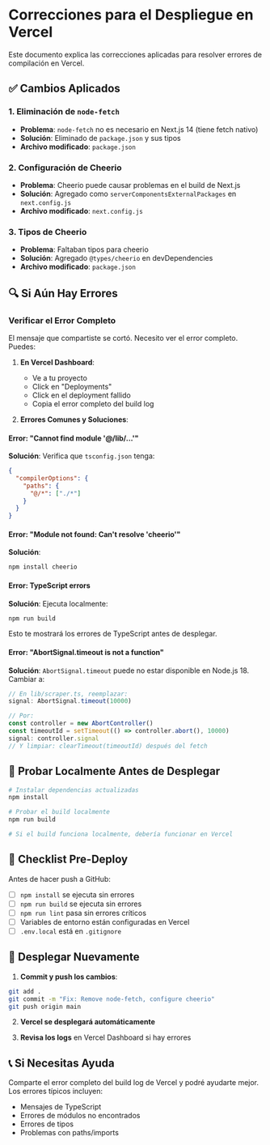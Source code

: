 # Correcciones para el Despliegue en Vercel

Este documento explica las correcciones aplicadas para resolver errores de compilación en Vercel.

## ✅ Cambios Aplicados

### 1. Eliminación de `node-fetch`
- **Problema**: `node-fetch` no es necesario en Next.js 14 (tiene fetch nativo)
- **Solución**: Eliminado de `package.json` y sus tipos
- **Archivo modificado**: `package.json`

### 2. Configuración de Cheerio
- **Problema**: Cheerio puede causar problemas en el build de Next.js
- **Solución**: Agregado como `serverComponentsExternalPackages` en `next.config.js`
- **Archivo modificado**: `next.config.js`

### 3. Tipos de Cheerio
- **Problema**: Faltaban tipos para cheerio
- **Solución**: Agregado `@types/cheerio` en devDependencies
- **Archivo modificado**: `package.json`

## 🔍 Si Aún Hay Errores

### Verificar el Error Completo
El mensaje que compartiste se cortó. Necesito ver el error completo. Puedes:

1. **En Vercel Dashboard**:
   - Ve a tu proyecto
   - Click en "Deployments"
   - Click en el deployment fallido
   - Copia el error completo del build log

2. **Errores Comunes y Soluciones**:

#### Error: "Cannot find module '@/lib/...'"
**Solución**: Verifica que `tsconfig.json` tenga:
```json
{
  "compilerOptions": {
    "paths": {
      "@/*": ["./*"]
    }
  }
}
```

#### Error: "Module not found: Can't resolve 'cheerio'"
**Solución**: 
```bash
npm install cheerio
```

#### Error: TypeScript errors
**Solución**: Ejecuta localmente:
```bash
npm run build
```
Esto te mostrará los errores de TypeScript antes de desplegar.

#### Error: "AbortSignal.timeout is not a function"
**Solución**: `AbortSignal.timeout` puede no estar disponible en Node.js 18. Cambiar a:

```typescript
// En lib/scraper.ts, reemplazar:
signal: AbortSignal.timeout(10000)

// Por:
const controller = new AbortController()
const timeoutId = setTimeout(() => controller.abort(), 10000)
signal: controller.signal
// Y limpiar: clearTimeout(timeoutId) después del fetch
```

## 🧪 Probar Localmente Antes de Desplegar

```bash
# Instalar dependencias actualizadas
npm install

# Probar el build localmente
npm run build

# Si el build funciona localmente, debería funcionar en Vercel
```

## 📝 Checklist Pre-Deploy

Antes de hacer push a GitHub:

- [ ] `npm install` se ejecuta sin errores
- [ ] `npm run build` se ejecuta sin errores
- [ ] `npm run lint` pasa sin errores críticos
- [ ] Variables de entorno están configuradas en Vercel
- [ ] `.env.local` está en `.gitignore`

## 🚀 Desplegar Nuevamente

1. **Commit y push los cambios**:
```bash
git add .
git commit -m "Fix: Remove node-fetch, configure cheerio"
git push origin main
```

2. **Vercel se desplegará automáticamente**

3. **Revisa los logs** en Vercel Dashboard si hay errores

## 📞 Si Necesitas Ayuda

Comparte el error completo del build log de Vercel y podré ayudarte mejor. Los errores típicos incluyen:
- Mensajes de TypeScript
- Errores de módulos no encontrados
- Errores de tipos
- Problemas con paths/imports

